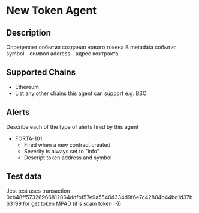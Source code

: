 # New Token Agent

## Description
Определяет события создания нового токена 
В metadata события
symbol - символ
address - адрес контракта

## Supported Chains

- Ethereum
- List any other chains this agent can support e.g. BSC

## Alerts

Describe each of the type of alerts fired by this agent

- FORTA-101
  - Fired when a new contract created. 
  - Severity is always set to "info" 
  - Descript token address and symbol

## Test data

Jest test uses transaction 0xb48ff57326966812864ddfbf57e9a5540d334d9f6e7c42804b44bd1d37b63199 for get token MPAD (it`s scam token :-))